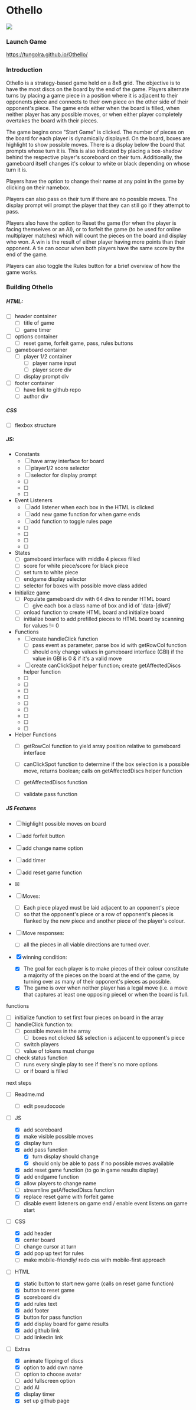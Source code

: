 # Othello

<img src="images/othello-img.png">

### Launch Game
https://tungolra.github.io/Othello/

### Introduction

Othello is a strategy-based game held on a 8x8 grid. The objective is to have the most discs on the board by the end of the game. Players alternate turns by placing a game piece in a position where it is adjacent to their opponents piece and connects to their own piece on the other side of their opponent's piece. The game ends either when the board is filled, when neither player has any possible moves, or when either player completely overtakes the board with their pieces. 

The game begins once "Start Game" is clicked. The number of pieces on the board for each player is dynamically displayed. On the board, boxes are highlight to show possible moves. There is a display below the board that prompts whose turn it is. This is also indicated by placing a box-shadow behind the respective player's scoreboard on their turn. Additionally, the gameboard itself changes it's colour to white or black depending on whose turn it is. 

Players have the option to change their name at any point in the game by clicking on their namebox. 

Players can also pass on their turn if there are no possible moves. The display prompt will prompt the player that they can still go if they attempt to pass. 

Players also have the option to Reset the game (for when the player is facing themselves or an AI), or to forfeit the game (to be used for online multiplayer matches) which will count the pieces on the board and display who won. A win is the result of either player having more points than their opponent. A tie can occur when both players have the same score by the end of the game. 

Players can also toggle the Rules button for a brief overview of how the game works. 


### Building Othello 

##### HTML:

- [ ] header container
  - [ ] title of game
  - [ ] game timer
- [ ] options container
  - [ ] reset game, forfeit game, pass, rules buttons
- [ ] gameboard container
  - [ ] player 1/2 container
    - [ ] player name input
    - [ ] player score div
  - [ ] display prompt div
- [ ] footer container
  - [ ] have link to github repo 
  - [ ] author div
##### CSS 
- [ ] flexbox structure

##### JS:
- Constants
  - [ ] have array interface for board
  - [ ] player1/2 score selector
  - [ ] selector for display prompt
  - [ ]
  - [ ]
  - [ ]

- Event Listeners
  - [ ] add listener when each box in the HTML is clicked
  - [ ] add new game function for when game ends
  - [ ] add function to toggle rules page
  - [ ] 
  - [ ]
  - [ ]
  - [ ]

- States
  - [ ] gameboard interface with middle 4 pieces filled
  - [ ] score for white piece/score for black piece
  - [ ] set turn to white piece
  - [ ] endgame display selector
  - [ ] selector for boxes with possible move class added

- Initialize game
  - [ ] Populate gameboard div with 64 divs to render HTML board
    - [ ] give each box a class name of box and id of 'data-[div#]'
  - [ ] onload function to create HTML board and initialize board
  - [ ] initialize board to add prefilled pieces to HTML board by scanning for values != 0

- Functions
  - [ ] create handleClick function
    - [ ] pass event as parameter, parse box id with getRowCol function
    - [ ] should only change values in gameboard interface (GBI) if the value in GBI is 0 & if it's a valid move 
  - [ ] create canClickSpot helper function; create getAffectedDiscs helper function
  - [ ]
  - [ ]
  - [ ]
  - [ ]
  - [ ]
  - [ ]
  - [ ]
  - [ ]
  - [ ]

- Helper Functions
  - [ ] getRowCol function to yield array position relative to gameboard interface
  - [ ] canClickSpot function to determine if the box selection is a possible move, returns boolean; calls on getAffectedDiscs helper function
  - [ ] getAffectedDiscs function 
  - [ ] validate pass function 



##### JS Features
- [ ] highlight possible moves on board
- [ ] add forfeit button 
- [ ] add change name option 
- [ ] add timer 
- [ ] add reset game function



- [x] 
- [ ] Moves:
  - [ ] Each piece played must be laid adjacent to an opponent's piece
  - [ ] so that the opponent's piece or a row of opponent's pieces is flanked by the new piece and another piece of the player's colour.
- [ ] Move responses:
  - [ ] all the pieces in all viable directions are turned over.
- [x] winning condition:
  - [x] The goal for each player is to make pieces of their colour constitute a majority of the pieces on the board at the end of the game, by turning over as many of their opponent's pieces as possible.
  - [x] The game is over when neither player has a legal move (i.e. a move that captures at least one opposing piece) or when the board is full.

functions

- [ ] initialize function to set first four pieces on board in the array
- [ ] handleClick function to:
  - [ ] possible moves in the array
    - [ ] boxes not clicked && selection is adjacent to opponent's piece
  - [ ] switch players
  - [ ] value of tokens must change
- [ ] check status function
  - [ ] runs every single play to see if there's no more options
  - [ ] or if board is filled

next steps

- [ ] Readme.md
  - [ ] edit pseudocode
- [ ] JS

  - [x] add scoreboard
  - [x] make visible possible moves
  - [x] display turn
  - [x] add pass function
    - [x] turn display should change
    - [x] should only be able to pass if no possible moves available
  - [x] add reset game function (to go in game results display)
  - [x] add endgame function
  - [x] allow players to change name
  - [ ] streamline getAffectedDiscs function
  - [x] replace reset game with forfeit game
  - [ ] disable event listeners on game end / enable event listens on game start

- [ ] CSS

  - [x] add header
  - [x] center board
  - [ ] change cursor at turn
  - [x] add pop up text for rules
  - [ ] make mobile-friendly/ redo css with mobile-first approach

- [ ] HTML

  - [x] static button to start new game (calls on reset game function)
  - [x] button to reset game
  - [x] scoreboard div
  - [x] add rules text
  - [x] add footer
  - [x] button for pass function
  - [x] add display board for game results
  - [x] add github link
  - [ ] add linkedin link

- [ ] Extras
  - [x] animate flipping of discs
  - [x] option to add own name
  - [ ] option to choose avatar
  - [ ] add fullscreen option
  - [ ] add AI
  - [x] display timer
  - [x] set up github page
